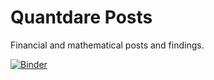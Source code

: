 # Quantdare Posts

Financial and mathematical posts and findings.



[![Binder](https://mybinder.org/badge_logo.svg)](https://mybinder.org/v2/gh/Javicadserres/quantdare_posts.git/master?filepath=kelly%2Fpart_1_continuous_variables%2FKelly_criterion.ipynb)
